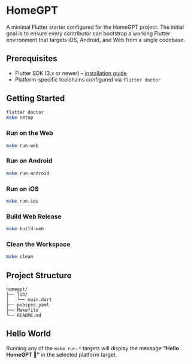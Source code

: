 # HomeGPT

A minimal Flutter starter configured for the HomeGPT project. The initial goal is to ensure every contributor can bootstrap a working Flutter environment that targets iOS, Android, and Web from a single codebase.

## Prerequisites

- Flutter SDK (3.x or newer) – [installation guide](https://docs.flutter.dev/get-started/install)
- Platform-specific toolchains configured via `flutter doctor`

## Getting Started

```bash
flutter doctor
make setup
```

### Run on the Web

```bash
make run-web
```

### Run on Android

```bash
make run-android
```

### Run on iOS

```bash
make run-ios
```

### Build Web Release

```bash
make build-web
```

### Clean the Workspace

```bash
make clean
```

## Project Structure

```
homegpt/
├── lib/
│   └── main.dart
├── pubspec.yaml
├── Makefile
└── README.md
```

## Hello World

Running any of the `make run-*` targets will display the message **“Hello HomeGPT 👋”** in the selected platform target.

